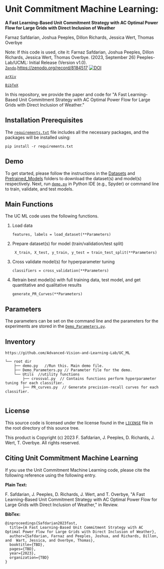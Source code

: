 # Unit Commitment Machine Learning:
**A Fast Learning-Based Unit Commitment Strategy with AC Optimal Power Flow for Large Grids with Direct Inclusion of Weather**

Farnaz Safdarian, Joshua Peeples, Dillon Richards, Jessica Wert, Thomas Overbye

Note: If this code is used, cite it: Farnaz Safdarian, Joshua Peeples, Dillon Richards, Jessica Wert, Thomas Overbye. (2023, September 26) Peeples-Lab/UCML: Initial Release (Version v1.0). 
[`Zendo`](https://doi.org/10.5281/zenodo.8184517).https://zenodo.org/record/8184517
[![DOI](https://zenodo.org/badge/DOI/10.5281/zenodo.8184517.svg)](https://doi.org/10.5281/zenodo.8184517)

[`arXiv`]()

[`BibTeX`](#CitingHist)

In this repository, we provide the paper and code for "A Fast Learning-Based Unit Commitment Strategy with AC Optimal Power Flow for Large Grids with Direct Inclusion of Weather."

## Installation Prerequisites


The [`requirements.txt`](requirements.txt) file includes all the necessary packages, and the packages will be installed using:

   ```pip install -r requirements.txt```

## Demo

To get started, please follow the instructions in the [Datasets](Datasets) and [Pretrained_Models](Pretrained_Models) folders to download the dataset(s) and model(s) respectively.
Next, run [`demo.py`](demo.py) in Python IDE (e.g., Spyder) or command line to train, validate, and test models. 

## Main Functions

The UC ML code uses the following functions. 

1. Load data  

   ```features, labels = load_dataset(**Parameters)```

2. Prepare dataset(s) for model (train/validation/test split)
   
   ``` X_train, X_test, y_train, y_test = train_test_split(**Parameters)```

3. Cross validate model(s) for hyperparameter tuning 

   ```classifiers = cross_validation(**Parameters)```

4. Retrain best model(s) with full training data, test model, and get quantitative and qualitative results

   ```generate_PR_Curves(**Parameters)```

## Parameters

The parameters can be set on the command line and the parameters for the experiments are stored in the [`Demo_Parameters.py`](Demo_Parameters.py).

## Inventory

```
https://github.com/Advanced-Vision-and-Learning-Lab/UC_ML

└── root dir
    ├── demo.py   //Run this. Main demo file.
    ├── Demo_Parameters.py // Parameter file for the demo.
    └── Utils  //utility functions
        ├── crossval.py  // Contains functions perform hyperparameter tuning for each classifier. 
        ├── PR_curves.py  // Generate precision-recall curves for each classifier.
     
```

## License

This source code is licensed under the license found in the [`LICENSE`](LICENSE) file in the root directory of this source tree.

This product is Copyright (c) 2023 F. Safdarian, J. Peeples, D. Richards, J. Wert, T. Overbye. All rights reserved.

## <a name="CitingHist"></a>Citing Unit Commitment Machine Learning

If you use the Unit Commitment Machine Learning code, please cite the following reference using the following entry.

**Plain Text:**

F. Safdarian, J. Peeples, D. Richards, J. Wert, and T. Overbye, "A Fast Learning-Based Unit Commitment Strategy with AC Optimal Power Flow for Large Grids with Direct Inclusion of Weather,"  in Review.

**BibTex:**

```
@inproceedings{Safdarian2023fast,
  title={A Fast Learning-Based Unit Commitment Strategy with AC Optimal Power Flow for Large Grids with Direct Inclusion of Weather},
  author={Safdarian, Farnaz and Peeples, Joshua, and Richards, Dillon, and  Wart, Jessica, and Overbye, Thomas},
  booktitle={TBD},
  pages={TBD},
  year={2023},
  organization={TBD}
}
```